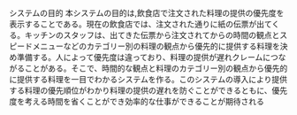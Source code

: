 システムの目的
本システムの目的は,飲食店で注文された料理の提供の優先度を表示することである。現在の飲食店では、注文された通りに紙の伝票が出てくる。キッチンのスタッフは、出てきた伝票から注文されてからの時間の観点とスピードメニューなどのカテゴリー別の料理の観点から優先的に提供する料理を決め準備する。人によって優先度は違っており、料理の提供が遅れクレームにつながることがある。そこで、時間的な観点と料理のカテゴリー別の観点から優先的に提供する料理を一目でわかるシステムを作る。このシステムの導入により提供する料理の優先順位がわかり料理の提供の遅れを防ぐことができるともに、優先度を考える時間を省くことができ効率的な仕事ができることが期待される

